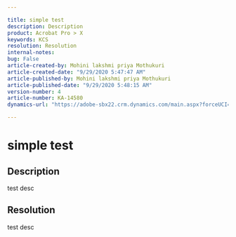 ```yaml
---

title: simple test  
description: Description  
product: Acrobat Pro > X  
keywords: KCS  
resolution: Resolution  
internal-notes:   
bug: False  
article-created-by: Mohini lakshmi priya Mothukuri  
article-created-date: "9/29/2020 5:47:47 AM"  
article-published-by: Mohini lakshmi priya Mothukuri  
article-published-date: "9/29/2020 5:48:15 AM"  
version-number: 4  
article-number: KA-14580  
dynamics-url: "https://adobe-sbx22.crm.dynamics.com/main.aspx?forceUCI=1&pagetype=entityrecord&etn=knowledgearticle&id=62d82b47-1702-eb11-a813-000d3a98f7e7"

---
```


# simple test

## Description

test desc

## Resolution

test desc
